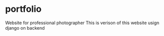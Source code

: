 # portfolio
Website for professional photographer
This is verison of this website usign django on backend
